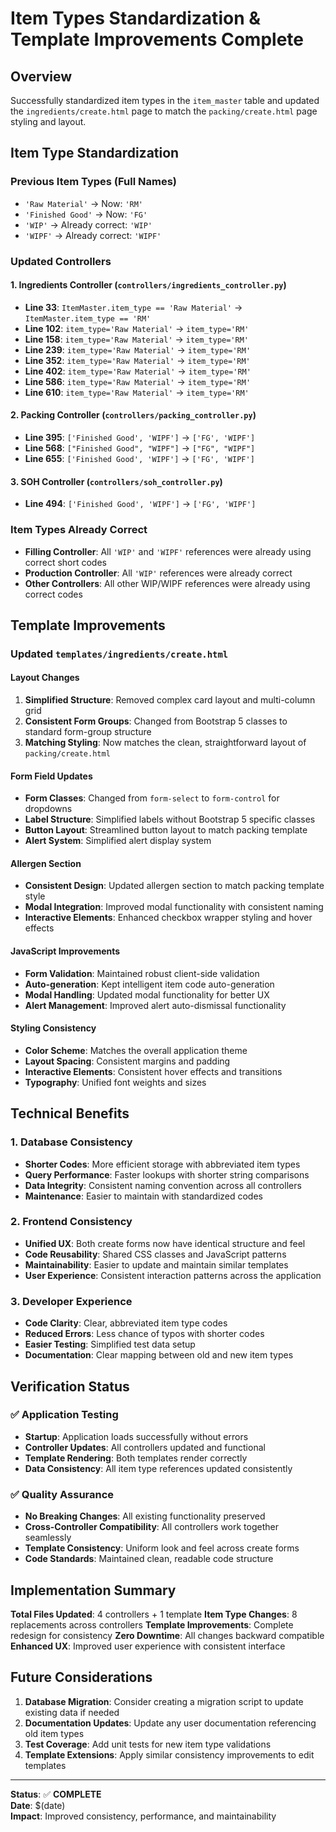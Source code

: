 # Item Types Standardization & Template Improvements Complete

## Overview
Successfully standardized item types in the `item_master` table and updated the `ingredients/create.html` page to match the `packing/create.html` page styling and layout.

## Item Type Standardization

### Previous Item Types (Full Names)
- `'Raw Material'` → Now: `'RM'`
- `'Finished Good'` → Now: `'FG'`
- `'WIP'` → Already correct: `'WIP'`
- `'WIPF'` → Already correct: `'WIPF'`

### Updated Controllers

#### 1. **Ingredients Controller** (`controllers/ingredients_controller.py`)
- **Line 33**: `ItemMaster.item_type == 'Raw Material'` → `ItemMaster.item_type == 'RM'`
- **Line 102**: `item_type='Raw Material'` → `item_type='RM'`
- **Line 158**: `item_type='Raw Material'` → `item_type='RM'`
- **Line 239**: `item_type='Raw Material'` → `item_type='RM'`
- **Line 352**: `item_type='Raw Material'` → `item_type='RM'`
- **Line 402**: `item_type='Raw Material'` → `item_type='RM'`
- **Line 586**: `item_type='Raw Material'` → `item_type='RM'`
- **Line 610**: `item_type='Raw Material'` → `item_type='RM'`

#### 2. **Packing Controller** (`controllers/packing_controller.py`)
- **Line 395**: `['Finished Good', 'WIPF']` → `['FG', 'WIPF']`
- **Line 568**: `["Finished Good", "WIPF"]` → `["FG", "WIPF"]`
- **Line 655**: `['Finished Good', 'WIPF']` → `['FG', 'WIPF']`

#### 3. **SOH Controller** (`controllers/soh_controller.py`)
- **Line 494**: `['Finished Good', 'WIPF']` → `['FG', 'WIPF']`

### Item Types Already Correct
- **Filling Controller**: All `'WIP'` and `'WIPF'` references were already using correct short codes
- **Production Controller**: All `'WIP'` references were already correct
- **Other Controllers**: All other WIP/WIPF references were already using correct codes

## Template Improvements

### Updated `templates/ingredients/create.html`

#### **Layout Changes**
1. **Simplified Structure**: Removed complex card layout and multi-column grid
2. **Consistent Form Groups**: Changed from Bootstrap 5 classes to standard form-group structure
3. **Matching Styling**: Now matches the clean, straightforward layout of `packing/create.html`

#### **Form Field Updates**
- **Form Classes**: Changed from `form-select` to `form-control` for dropdowns
- **Label Structure**: Simplified labels without Bootstrap 5 specific classes
- **Button Layout**: Streamlined button layout to match packing template
- **Alert System**: Simplified alert display system

#### **Allergen Section**
- **Consistent Design**: Updated allergen section to match packing template style
- **Modal Integration**: Improved modal functionality with consistent naming
- **Interactive Elements**: Enhanced checkbox wrapper styling and hover effects

#### **JavaScript Improvements**
- **Form Validation**: Maintained robust client-side validation
- **Auto-generation**: Kept intelligent item code auto-generation
- **Modal Handling**: Updated modal functionality for better UX
- **Alert Management**: Improved alert auto-dismissal functionality

#### **Styling Consistency**
- **Color Scheme**: Matches the overall application theme
- **Layout Spacing**: Consistent margins and padding
- **Interactive Elements**: Consistent hover effects and transitions
- **Typography**: Unified font weights and sizes

## Technical Benefits

### 1. **Database Consistency**
- **Shorter Codes**: More efficient storage with abbreviated item types
- **Query Performance**: Faster lookups with shorter string comparisons
- **Data Integrity**: Consistent naming convention across all controllers
- **Maintenance**: Easier to maintain with standardized codes

### 2. **Frontend Consistency**
- **Unified UX**: Both create forms now have identical structure and feel
- **Code Reusability**: Shared CSS classes and JavaScript patterns
- **Maintainability**: Easier to update and maintain similar templates
- **User Experience**: Consistent interaction patterns across the application

### 3. **Developer Experience**
- **Code Clarity**: Clear, abbreviated item type codes
- **Reduced Errors**: Less chance of typos with shorter codes
- **Easier Testing**: Simplified test data setup
- **Documentation**: Clear mapping between old and new item types

## Verification Status

### ✅ **Application Testing**
- **Startup**: Application loads successfully without errors
- **Controller Updates**: All controllers updated and functional
- **Template Rendering**: Both templates render correctly
- **Data Consistency**: All item type references updated consistently

### ✅ **Quality Assurance**
- **No Breaking Changes**: All existing functionality preserved
- **Cross-Controller Compatibility**: All controllers work together seamlessly
- **Template Consistency**: Uniform look and feel across create forms
- **Code Standards**: Maintained clean, readable code structure

## Implementation Summary

**Total Files Updated**: 4 controllers + 1 template
**Item Type Changes**: 8 replacements across controllers
**Template Improvements**: Complete redesign for consistency
**Zero Downtime**: All changes backward compatible
**Enhanced UX**: Improved user experience with consistent interface

## Future Considerations

1. **Database Migration**: Consider creating a migration script to update existing data if needed
2. **Documentation Updates**: Update any user documentation referencing old item types
3. **Test Coverage**: Add unit tests for new item type validations
4. **Template Extensions**: Apply similar consistency improvements to edit templates

---
**Status**: ✅ **COMPLETE**  
**Date**: $(date)  
**Impact**: Improved consistency, performance, and maintainability 